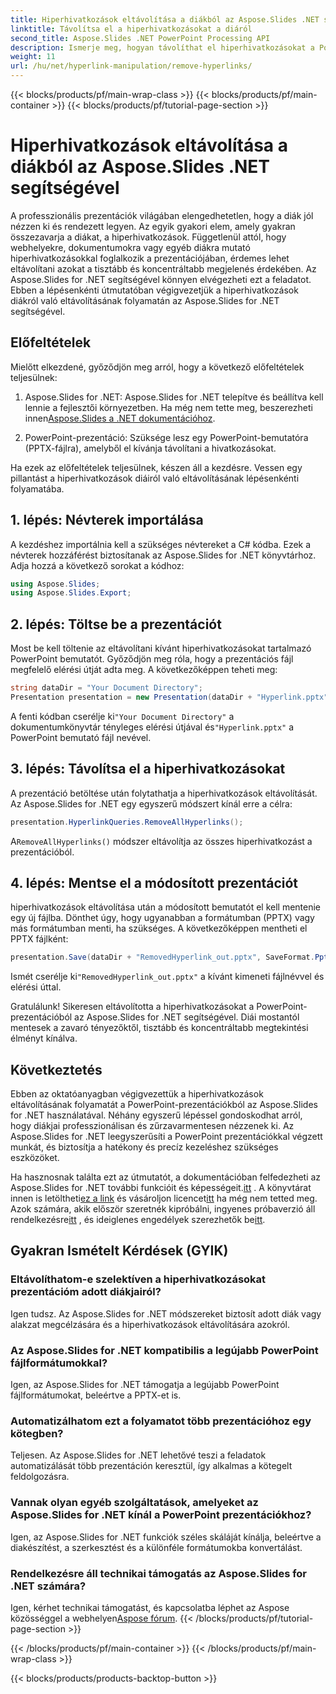 ```yaml
---
title: Hiperhivatkozások eltávolítása a diákból az Aspose.Slides .NET segítségével
linktitle: Távolítsa el a hiperhivatkozásokat a diáról
second_title: Aspose.Slides .NET PowerPoint Processing API
description: Ismerje meg, hogyan távolíthat el hiperhivatkozásokat a PowerPoint diákról az Aspose.Slides for .NET segítségével. Készítsen tiszta és professzionális prezentációkat.
weight: 11
url: /hu/net/hyperlink-manipulation/remove-hyperlinks/
---
```


{{< blocks/products/pf/main-wrap-class >}}
{{< blocks/products/pf/main-container >}}
{{< blocks/products/pf/tutorial-page-section >}}

# Hiperhivatkozások eltávolítása a diákból az Aspose.Slides .NET segítségével


A professzionális prezentációk világában elengedhetetlen, hogy a diák jól nézzen ki és rendezett legyen. Az egyik gyakori elem, amely gyakran összezavarja a diákat, a hiperhivatkozások. Függetlenül attól, hogy webhelyekre, dokumentumokra vagy egyéb diákra mutató hiperhivatkozásokkal foglalkozik a prezentációjában, érdemes lehet eltávolítani azokat a tisztább és koncentráltabb megjelenés érdekében. Az Aspose.Slides for .NET segítségével könnyen elvégezheti ezt a feladatot. Ebben a lépésenkénti útmutatóban végigvezetjük a hiperhivatkozások diákról való eltávolításának folyamatán az Aspose.Slides for .NET segítségével.

## Előfeltételek

Mielőtt elkezdené, győződjön meg arról, hogy a következő előfeltételek teljesülnek:

1.  Aspose.Slides for .NET: Aspose.Slides for .NET telepítve és beállítva kell lennie a fejlesztői környezetben. Ha még nem tette meg, beszerezheti innen[Aspose.Slides a .NET dokumentációhoz](https://reference.aspose.com/slides/net/).

2. PowerPoint-prezentáció: Szüksége lesz egy PowerPoint-bemutatóra (PPTX-fájlra), amelyből el kívánja távolítani a hivatkozásokat.

Ha ezek az előfeltételek teljesülnek, készen áll a kezdésre. Vessen egy pillantást a hiperhivatkozások diáiról való eltávolításának lépésenkénti folyamatába.

## 1. lépés: Névterek importálása

A kezdéshez importálnia kell a szükséges névtereket a C# kódba. Ezek a névterek hozzáférést biztosítanak az Aspose.Slides for .NET könyvtárhoz. Adja hozzá a következő sorokat a kódhoz:

```csharp
using Aspose.Slides;
using Aspose.Slides.Export;
```

## 2. lépés: Töltse be a prezentációt

Most be kell töltenie az eltávolítani kívánt hiperhivatkozásokat tartalmazó PowerPoint bemutatót. Győződjön meg róla, hogy a prezentációs fájl megfelelő elérési útját adta meg. A következőképpen teheti meg:

```csharp
string dataDir = "Your Document Directory";
Presentation presentation = new Presentation(dataDir + "Hyperlink.pptx");
```

 A fenti kódban cserélje ki`"Your Document Directory"` a dokumentumkönyvtár tényleges elérési útjával és`"Hyperlink.pptx"` a PowerPoint bemutató fájl nevével.

## 3. lépés: Távolítsa el a hiperhivatkozásokat

A prezentáció betöltése után folytathatja a hiperhivatkozások eltávolítását. Az Aspose.Slides for .NET egy egyszerű módszert kínál erre a célra:

```csharp
presentation.HyperlinkQueries.RemoveAllHyperlinks();
```

 A`RemoveAllHyperlinks()` módszer eltávolítja az összes hiperhivatkozást a prezentációból.

## 4. lépés: Mentse el a módosított prezentációt

hiperhivatkozások eltávolítása után a módosított bemutatót el kell mentenie egy új fájlba. Dönthet úgy, hogy ugyanabban a formátumban (PPTX) vagy más formátumban menti, ha szükséges. A következőképpen mentheti el PPTX fájlként:

```csharp
presentation.Save(dataDir + "RemovedHyperlink_out.pptx", SaveFormat.Pptx);
```

 Ismét cserélje ki`"RemovedHyperlink_out.pptx"` a kívánt kimeneti fájlnévvel és elérési úttal.

Gratulálunk! Sikeresen eltávolította a hiperhivatkozásokat a PowerPoint-prezentációból az Aspose.Slides for .NET segítségével. Diái mostantól mentesek a zavaró tényezőktől, tisztább és koncentráltabb megtekintési élményt kínálva.

## Következtetés

Ebben az oktatóanyagban végigvezettük a hiperhivatkozások eltávolításának folyamatát a PowerPoint-prezentációkból az Aspose.Slides for .NET használatával. Néhány egyszerű lépéssel gondoskodhat arról, hogy diákjai professzionálisan és zűrzavarmentesen nézzenek ki. Az Aspose.Slides for .NET leegyszerűsíti a PowerPoint prezentációkkal végzett munkát, és biztosítja a hatékony és precíz kezeléshez szükséges eszközöket.

Ha hasznosnak találta ezt az útmutatót, a dokumentációban felfedezheti az Aspose.Slides for .NET további funkcióit és képességeit.[itt](https://reference.aspose.com/slides/net/) . A könyvtárat innen is letöltheti[ez a link](https://releases.aspose.com/slides/net/) és vásároljon licencet[itt](https://purchase.aspose.com/buy) ha még nem tetted meg. Azok számára, akik először szeretnék kipróbálni, ingyenes próbaverzió áll rendelkezésre[itt](https://releases.aspose.com/) , és ideiglenes engedélyek szerezhetők be[itt](https://purchase.aspose.com/temporary-license/).

## Gyakran Ismételt Kérdések (GYIK)

### Eltávolíthatom-e szelektíven a hiperhivatkozásokat prezentációm adott diákjairól?
Igen tudsz. Az Aspose.Slides for .NET módszereket biztosít adott diák vagy alakzat megcélzására és a hiperhivatkozások eltávolítására azokról.

### Az Aspose.Slides for .NET kompatibilis a legújabb PowerPoint fájlformátumokkal?
Igen, az Aspose.Slides for .NET támogatja a legújabb PowerPoint fájlformátumokat, beleértve a PPTX-et is.

### Automatizálhatom ezt a folyamatot több prezentációhoz egy kötegben?
Teljesen. Az Aspose.Slides for .NET lehetővé teszi a feladatok automatizálását több prezentáción keresztül, így alkalmas a kötegelt feldolgozásra.

### Vannak olyan egyéb szolgáltatások, amelyeket az Aspose.Slides for .NET kínál a PowerPoint prezentációkhoz?
Igen, az Aspose.Slides for .NET funkciók széles skáláját kínálja, beleértve a diakészítést, a szerkesztést és a különféle formátumokba konvertálást.

### Rendelkezésre áll technikai támogatás az Aspose.Slides for .NET számára?
 Igen, kérhet technikai támogatást, és kapcsolatba léphet az Aspose közösséggel a webhelyen[Aspose fórum](https://forum.aspose.com/).
{{< /blocks/products/pf/tutorial-page-section >}}

{{< /blocks/products/pf/main-container >}}
{{< /blocks/products/pf/main-wrap-class >}}

{{< blocks/products/products-backtop-button >}}
